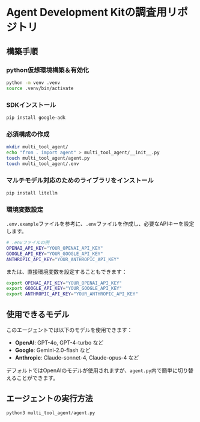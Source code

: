 # **Agent Development Kitの調査用リポジトリ**
## 構築手順

### python仮想環境構築＆有効化
```bash
python -m venv .venv
source .venv/bin/activate
```

### SDKインストール
```bash
pip install google-adk
```

### 必須構成の作成
```bash
mkdir multi_tool_agent/
echo "from . import agent" > multi_tool_agent/__init__.py
touch multi_tool_agent/agent.py
touch multi_tool_agent/.env
```

### マルチモデル対応のためのライブラリをインストール
```bash
pip install litellm
```

### 環境変数設定
`.env.example`ファイルを参考に、`.env`ファイルを作成し、必要なAPIキーを設定します。

```bash
# .envファイルの例
OPENAI_API_KEY="YOUR_OPENAI_API_KEY"
GOOGLE_API_KEY="YOUR_GOOGLE_API_KEY"
ANTHROPIC_API_KEY="YOUR_ANTHROPIC_API_KEY"
```

または、直接環境変数を設定することもできます：

```bash
export OPENAI_API_KEY="YOUR_OPENAI_API_KEY"
export GOOGLE_API_KEY="YOUR_GOOGLE_API_KEY"
export ANTHROPIC_API_KEY="YOUR_ANTHROPIC_API_KEY"
```

## 使用できるモデル

このエージェントでは以下のモデルを使用できます：

- **OpenAI**: GPT-4o, GPT-4-turbo など
- **Google**: Gemini-2.0-flash など
- **Anthropic**: Claude-sonnet-4, Claude-opus-4 など

デフォルトではOpenAIのモデルが使用されますが、`agent.py`内で簡単に切り替えることができます。

## エージェントの実行方法
```python
python3 multi_tool_agent/agent.py
```